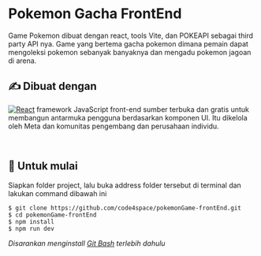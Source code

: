 # Pokemon Gacha FrontEnd
Game Pokemon dibuat dengan react, tools Vite, dan POKEAPI sebagai third party API nya. Game yang bertema gacha pokemon dimana pemain dapat mengoleksi pokemon sebanyak banyaknya dan mengadu pokemon jagoan di arena.

## &#9997; Dibuat dengan

[![React][React.js]][React-url]
 framework JavaScript front-end sumber terbuka dan gratis untuk membangun antarmuka pengguna berdasarkan komponen UI. Itu dikelola oleh Meta dan komunitas pengembang dan perusahaan individu.

[React.js]: https://img.shields.io/badge/React-20232A?style=for-the-badge&logo=react&logoColor=61DAFB
[React-url]: https://reactjs.org/


&nbsp;

## &#128074; Untuk mulai
Siapkan folder project, lalu buka address folder tersebut di terminal dan lakukan command dibawah ini 

  ```
  $ git clone https://github.com/code4space/pokemonGame-frontEnd.git
  $ cd pokemonGame-frontEnd
  $ npm install
  $ npm run dev
  ```

*Disarankan menginstall [Git Bash](https://git-scm.com/downloads) terlebih dahulu*
